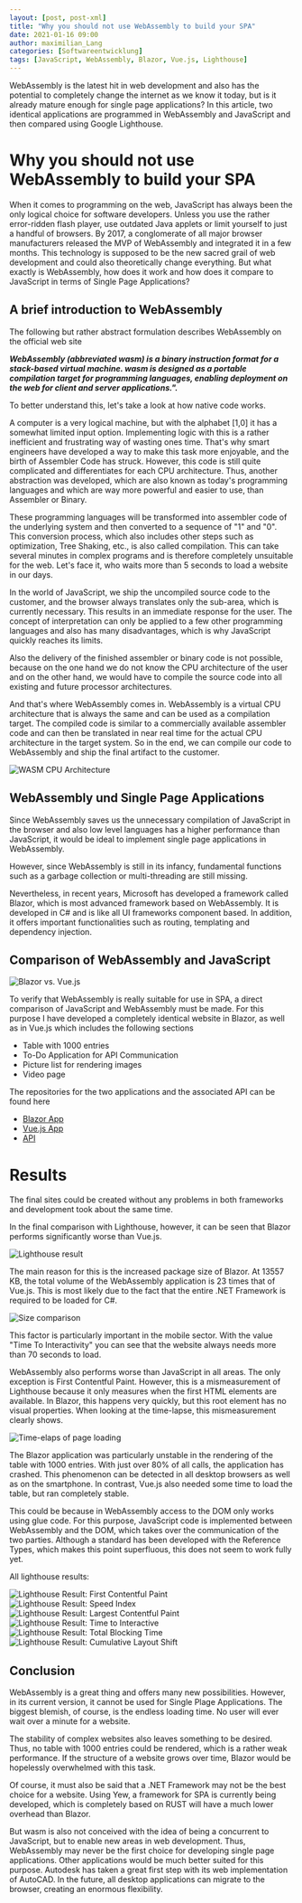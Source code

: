 ```yaml
---
layout: [post, post-xml]              
title: "Why you should not use WebAssembly to build your SPA"            
date: 2021-01-16 09:00 
author: maximilian_Lang                 
categories: [Softwareentwicklung]
tags: [JavaScript, WebAssembly, Blazor, Vue.js, Lighthouse]     
---
```


WebAssembly is the latest hit in web development and also has the potential to completely change the internet as we know it today, but is it already mature enough for single page applications?
In this article, two identical applications are programmed in WebAssembly and JavaScript and then compared using Google Lighthouse.

# Why you should not use WebAssembly to build your SPA


When it comes to programming on the web, JavaScript has always been the only logical choice for software developers. 
Unless you use the rather error-ridden flash player, use outdated Java applets or limit yourself to just a handful of browsers. 
By 2017, a conglomerate of all major browser manufacturers released the MVP of WebAssembly and integrated it in a few months. 
This technology is supposed to be the new sacred grail of web development and could also theoretically change everything. 
But what exactly is WebAssembly, how does it work and how does it compare to JavaScript in terms of Single Page Applications?

## A brief introduction to WebAssembly

The following but rather abstract formulation describes WebAssembly on the official web site

***WebAssembly (abbreviated wasm) is a binary instruction format for a stack-based virtual machine. wasm is designed as a portable compilation target for programming languages, enabling deployment on the web for client and server applications.".***

To better understand this, let's take a look at how native code works.

A computer is a very logical machine, but with the alphabet [1,0] it has a somewhat limited input option. 
Implementing logic with this is a rather inefficient and frustrating way of wasting ones time. 
That's why smart engineers have developed a way to make this task more enjoyable, and the birth of Assembler Code has struck. 
However, this code is still quite complicated and differentiates for each CPU architecture. 
Thus, another abstraction was developed, which are also known as today's programming languages and which are way more powerful and easier to use, than Assembler or Binary.

These programming languages will be transformed into assembler code of the underlying system and then converted to a sequence of "1" and "0". 
This conversion process, which also includes other steps such as optimization, Tree Shaking, etc., is also called compilation. 
This can take several minutes in complex programs and is therefore completely unsuitable for the web. 
Let's face it, who waits more than 5 seconds to load a website in our days.

In the world of JavaScript, we ship the uncompiled source code to the customer, and the browser always translates only the sub-area, which is currently necessary.
This results in an immediate response for the user.
The concept of interpretation can only be applied to a few other programming languages and also has many disadvantages, which is why JavaScript quickly reaches its limits.

Also the delivery of the finished assembler or binary code is not possible, because on the one hand we do not know the CPU architecture of the user and on the other hand, we would have to compile the source code into all existing and future processor architectures.

And that's where WebAssembly comes in.
WebAssembly is a virtual CPU architecture that is always the same and can be used as a compilation target. 
The compiled code is similar to a commercially available assembler code and can then be translated in near real time for the actual CPU architecture in the target system.
So in the end, we can compile our code to WebAssembly and ship the final artifact to the customer.

![WASM CPU Architecture](/assets/images/posts/Why-you-should-not-use-WebAssembly-to-build-your-spa/wasm_cpu_architecture.png)

## WebAssembly und Single Page Applications

Since WebAssembly saves us the unnecessary compilation of JavaScript in the browser and also low level languages has a higher performance than JavaScript, it would be ideal to implement single page applications in WebAssembly.

However, since WebAssembly is still in its infancy, fundamental functions such as a garbage collection or multi-threading are still missing.

Nevertheless, in recent years, Microsoft has developed a framework called Blazor, which is most advanced framework based on WebAssembly.
It is developed in C# and is like all UI frameworks component based.
In addition, it offers important functionalities such as routing, templating and dependency injection.

## Comparison of WebAssembly and JavaScript

![Blazor vs. Vue.js](/assets/images/posts/Why-you-should-not-use-WebAssembly-to-build-your-spa/WASM_VS_JS.png)

To verify that WebAssembly is really suitable for use in SPA, a direct comparison of JavaScript and WebAssembly must be made. 
For this purpose I have developed a completely identical website in Blazor, as well as in Vue.js which includes the following sections

- Table with 1000 entries
- To-Do Application for API Communication
- Picture list for rendering images
- Video page

The repositories for the two applications and the associated API can be found here

- [Blazor App](https://github.com/xXanth0s/wasm_comparison_blazor-app)
- [Vue.js App](https://github.com/xXanth0s/wasm_comparison_vue_app)
- [API](https://github.com/xXanth0s/wasm_comparison_api)

# Results

The final sites could be created without any problems in both frameworks and development took about the same time.

In the final comparison with Lighthouse, however, it can be seen that Blazor performs significantly worse than Vue.js.

![Lighthouse result](/assets/images/posts/Why-you-should-not-use-WebAssembly-to-build-your-spa/Lighthouse_Results.jpg)


The main reason for this is the increased package size of Blazor. 
At 13557 KB, the total volume of the WebAssembly application is 23 times that of Vue.js. 
This is most likely due to the fact that the entire .NET Framework is required to be loaded for C#.

![Size comparison](/assets/images/posts/Why-you-should-not-use-WebAssembly-to-build-your-spa/Size_Comparison.png)

This factor is particularly important in the mobile sector.
With the value "Time To Interactivity" you can see that the website always needs more than 70 seconds to load.

WebAssembly also performs worse than JavaScript in all areas. 
The only exception is First Contentful Paint. However, this is a mismeasurement of Lighthouse because it only measures when the first HTML elements are available. 
In Blazor, this happens very quickly, but this root element has no visual properties. 
When looking at the time-lapse, this mismeasurement clearly shows.

![Time-elaps of page loading](/assets/images/posts/Why-you-should-not-use-WebAssembly-to-build-your-spa/Fast_Motion.png)

The Blazor application was particularly unstable in the rendering of the table with 1000 entries. 
With just over 80% of all calls, the application has crashed. 
This phenomenon can be detected in all desktop browsers as well as on the smartphone. 
In contrast, Vue.js also needed some time to load the table, but ran completely stable.

This could be because in WebAssembly access to the DOM only works using glue code. 
For this purpose, JavaScript code is implemented between WebAssembly and the DOM, which takes over the communication of the two parties. 
Although a standard has been developed with the Reference Types, which makes this point superfluous, this does not seem to work fully yet.

All lighthouse results:


![Lighthouse Result: First Contentful Paint](/assets/images/posts/Why-you-should-not-use-WebAssembly-to-build-your-spa/First-Contentful-Paint.jpg)
![Lighthouse Result: Speed Index](/assets/images/posts/Why-you-should-not-use-WebAssembly-to-build-your-spa/Speed-Index.jpg)
![Lighthouse Result: Largest Contentful Paint](/assets/images/posts/Why-you-should-not-use-WebAssembly-to-build-your-spa/Largest-Contentful-Paint.jpg)
![Lighthouse Result: Time to Interactive](/assets/images/posts/Why-you-should-not-use-WebAssembly-to-build-your-spa/Time-to-Interactivity.jpg)
![Lighthouse Result: Total Blocking Time](/assets/images/posts/Why-you-should-not-use-WebAssembly-to-build-your-spa/Total-Blocking-Time.jpg)
![Lighthouse Result: Cumulative Layout Shift](/assets/images/posts/Why-you-should-not-use-WebAssembly-to-build-your-spa/Cumulative-Layout-Shift.jpg)

## Conclusion

WebAssembly is a great thing and offers many new possibilities. 
However, in its current version, it cannot be used for Single Plage Applications.
The biggest blemish, of course, is the endless loading time. 
No user will ever wait over a minute for a website.

The stability of complex websites also leaves something to be desired. 
Thus, no table with 1000 entries could be rendered, which is a rather weak performance. 
If the structure of a website grows over time, Blazor would be hopelessly overwhelmed with this task.

Of course, it must also be said that a .NET Framework may not be the best choice for a website.
Using Yew, a framework for SPA is currently being developed, which is completely based on RUST will have a much lower overhead than Blazor.

But wasm is also not conceived with the idea of being a concurrent to JavaScript, but to enable new areas in web development. 
Thus, WebAssembly may never be the first choice for developing single page applications. 
Other applications would be much better suited for this purpose. 
Autodesk has taken a great first step with its web implementation of AutoCAD. 
In the future, all desktop applications can migrate to the browser, creating an enormous flexibility.
